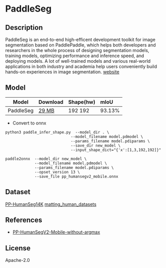 <!--- SPDX-License-Identifier: Apache-2.0 -->

# PaddleSeg

## Description

PaddleSeg is an end-to-end high-efficent development toolkit for image
segmentation based on PaddlePaddle, which helps both developers and researchers
in the whole process of designing segmentation models, training models,
optimizing performance and inference speed, and deploying models. A lot of
well-trained models and various real-world applications in both industry and
academia help users conveniently build hands-on experiences in image
segmentation.
[website](https://github.com/PaddlePaddle/FastDeploy/tree/develop/examples/vision/segmentation/paddleseg)

## Model

|Model                |Download                              |Shape(hw)     |mIoU      |
|---------------------|:-------------------------------------|:-------------|:---------|
|PaddleSeg            |[29 MB](pp_humansegv2_mobile.onnx)    |192 192       |93.13%    |

* Convert to onnx

``` shell
python3 paddle_infer_shape.py  --model_dir . \
                             --model_filename model.pdmodel \
                             --params_filename model.pdiparams \
                             --save_dir new_model \
                             --input_shape_dict="{'x':[1,3,192,192]}"

paddle2onnx  --model_dir new_model \
             --model_filename model.pdmodel \
             --params_filename model.pdiparams \
             --opset_version 13 \
             --save_file pp_humansegv2_mobile.onnx

```

## Dataset

[PP-HumanSeg14K](https://github.com/PaddlePaddle/PaddleSeg/blob/19351bab9a824a8f96e1c1b527ec2d7db21309c9/contrib/PP-HumanSeg/paper.md#pp-humanseg14k-a-large-scale-teleconferencing-video-dataset)
[matting_human_datasets](https://github.com/aisegmentcn/matting_human_datasets)

## References

* [PP-HumanSegV2-Mobile-without-argmax](https://bj.bcebos.com/paddlehub/fastdeploy/PP_HumanSegV2_Mobile_192x192_infer.tgz)

## License

Apache-2.0
